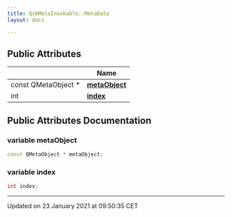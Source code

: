 ```yaml
---
title: QskMetaInvokable::MetaData
layout: docs

---
```





## Public Attributes

|                | Name           |
| -------------- | -------------- |
| const QMetaObject * | **[metaObject](/docs/classes/struct_qsk_meta_invokable_1_1_meta_data/#variable-metaobject)**  |
| int | **[index](/docs/classes/struct_qsk_meta_invokable_1_1_meta_data/#variable-index)**  |

## Public Attributes Documentation

### variable metaObject

```cpp
const QMetaObject * metaObject;
```


### variable index

```cpp
int index;
```


-------------------------------

Updated on 23 January 2021 at 09:50:35 CET